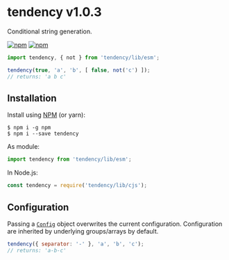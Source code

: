 # tendency v1.0.3

Conditional string generation.

[![npm](https://img.shields.io/npm/v/tendency)](https://www.npmjs.com/package/tendency)
[![npm](https://img.shields.io/npm/dm/tendency)](https://www.npmjs.com/package/tendency)

```javascript
import tendency, { not } from 'tendency/lib/esm';

tendency(true, 'a', 'b', [ false, not('c') ]);
// returns: 'a b c'
```

## Installation
Install using [NPM](https://npmjs.org) (or yarn):

```
$ npm i -g npm
$ npm i --save tendency
```

As module:

```javascript
import tendency from 'tendency/lib/esm';
```

In Node.js:

```javascript
const tendency = require('tendency/lib/cjs');
```

## Configuration
Passing a [`Config`](src/types/Config.d.ts) object overwrites the current configuration.
Configuration are inherited by underlying groups/arrays by default.

```javascript
tendency({ separator: '-' }, 'a', 'b', 'c');
// returns: 'a-b-c'